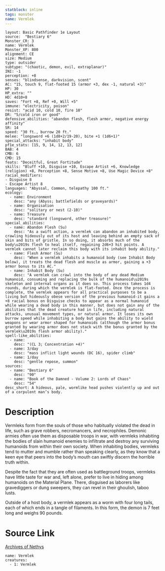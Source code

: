 ```yaml
---
statblock: inline
tags: monster
name: Vermlek
---
```

```statblock
layout: Basic Pathfinder 1e Layout
source:  "Bestiary 6"
Monster_CR: 3
name: Vermlek
Monster_XP: 800
alignment: CE
size: Medium
type: outsider
subtype: "(chaotic, demon, evil, extraplanar)"
INI: -1
perception: +8
senses: "blindsense, darkvision, scent"
AC: "15, touch 9, flat-footed 15 (armor +3, dex -1, natural +3)"
HP: 30
HP_extra: ""
HD: 4d10+8
saves: "Fort +8, Ref +0, Will +5"
immune: "electricity, poison"
resist: "acid 10, cold 10, fire 10"
DR: "5/cold iron or good"
defensive_abilities: "abandon flesh, flesh armor, negative energy affinity"
SR: 14
speed: "30 ft., burrow 20 ft."
melee: "longsword +6 (1d8+2/19-20), bite +1 (1d6+1)"
special_attacks: "inhabit body"
pf1e_stats: [15, 9, 14, 12, 13, 12]
BAB: 4
CMB: 6
CMD: 15
feats: "Deceitful, Great Fortitude"
skills: "Bluff +10, Disguise +10, Escape Artist +6, Knowledge (religion) +8, Perception +8, Sense Motive +8, Use Magic Device +8"
racial_modifiers:
- Disguise 8
- Escape Artist 8
languages: "Abyssal, Common, telepathy 100 ft."
ecology:
  - name: Environment
    desc: "any (Abyss; battlefields or graveyards)"
  - name: Organisation
    desc: "solitary or nest (2-10)"
  - name: Treasure
    desc: "standard (longsword, other treasure)"
special_abilities:
  - name: Abandon Flesh (Su)
    desc: "As a swift action, a vermlek can abandon an inhabited body, crawling hideously out of its host and leaving behind an empty sack of skin and bits of gristle. In so doing, it absorbs much of the body\u2019s flesh to heal itself, regaining 2d6+3 hit points. A vermlek cannot later reclaim this body with its inhabit body ability."
  - name: Flesh Armor (Su)
    desc: "When a vermlek inhabits a humanoid body (see Inhabit Body below), it treats the dead flesh and muscle as armor, gaining a +3 armor bonus to its AC."
  - name: Inhabit Body (Su)
    desc: "A vermlek can crawl into the body of any dead Medium humanoid, consuming and replacing the bulk of the humanoid\u2019s skeleton and internal organs as it does so. This process takes 1d4 rounds, during which the vermlek is flat-footed. Once the process is complete, the vermlek appears for all practical purposes to be a living but hideously obese version of the previous humanoid-it gains a +8 racial bonus on Disguise checks to appear as a normal humanoid while wearing a dead body in this manner, but does not gain any of the abilities that the dead creature had in life, including natural attacks, unusual movement types, or natural armor. It loses its own burrow speed while inhabiting a body but gains the ability to wield weapons or wear armor shaped for humanoids (although the armor bonus granted by wearing armor does not stack with the bonus granted by the vermlek\u2019s flesh armor ability)."
spell-like_abilities:
  - name:
    desc: "(CL 3; Concentration +4)"
  - name: 3/day
    desc: "mass inflict light wounds (DC 16), spider climb"
  - name: 1/day
    desc: "gentle repose, summon"
sources:
  - name: "Bestiary 6"
    desc: "90"
  - name: "Book of the Damned - Volume 2: Lords of Chaos"
    desc: "54"
desc_short: A hideous, pale, wormlike head pushes violently up and out of a corpulent man’s body.
```
# Description
Vermleks form from the souls of those who habitually violated the dead in life, such as grave robbers, necromancers, and necrophiles. Demonic armies often use them as disposable troops in war, with vermleks inhabiting the bodies of slain humanoid enemies to infiltrate and destroy any surviving humanoids from within their own society. When inhabiting bodies, vermleks tend to mutter and mumble rather than speaking clearly, as they know that a keen eye that peers into the body’s mouth can swiftly discern the horrible truth within. 

Despite the fact that they are often used as battleground troops, vermleks have little taste for war and, left alone, prefer to live in hiding among humanoids on the Material Plane. There, disguised as laborers like gravediggers or dung sweepers, they can revel in their ghoulish, taboo lusts. 

Outside of a host body, a vermlek appears as a worm with four long tails, each of which ends in a tangle of filaments. In this form, the demon is 7 feet long and weighs 90 pounds.
# Source Link
[Archives of Nethys](https://aonprd.com/MonsterDisplay.aspx?ItemName=Vermlek)
```encounter-table
name: Vermlek
creatures:
  - 1: Vermlek
```
